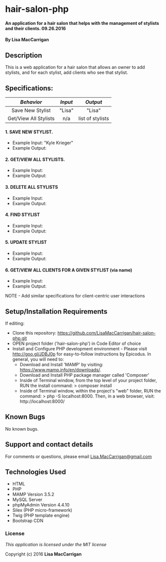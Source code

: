 # hair-salon-php

#### An application for a hair salon that helps with the management of stylists and their clients. 09.26.2016

#### By **Lisa MacCarrigan**

## Description

This is a web application for a hair salon that allows an owner to add stylists, and for each stylist, add clients who see that stylist.

## Specifications:
| _Behavior_ | _Input_ | _Output_ |
|:---------------------------------------------------------------------:|:---------------------------------------------------------------------------:|:-------------------------------------------------------------------------------------------------------------------:|
| Save New Stylist | "Lisa" | "Lisa" |
| Get/View All Stylists | n/a | list of stylists |

#### 1. SAVE NEW STYLIST.

* Example Input: "Kyle Krieger"
* Example Output:

#### 2. GET/VIEW ALL STYLISTS.

* Example Input:
* Example Output:

#### 3. DELETE ALL STYLISTS

* Example Input:
* Example Output:

#### 4. FIND STYLIST

* Example Input:
* Example Output:

#### 5. UPDATE STYLIST

* Example Input:
* Example Output:

#### 6. GET/VIEW ALL CLIENTS FOR A GIVEN STYLIST (via name)

* Example Input:
* Example Output:

NOTE - Add similar specifications for client-centric user interactions



## Setup/Installation Requirements

If editing:
* Clone this repository: https://github.com/LisaMacCarrigan/hair-salon-php.git
* OPEN project folder ('hair-salon-php') in Code Editor of choice
* Install and Configure PHP development environment - Please visit http://goo.gl/JDBJ0p for easy-to-follow instructions by Epicodus. In general, you will need to:
    * Download and Install 'MAMP' by visiting: https://www.mamp.info/en/downloads/.
    * Download and Install PHP package manager called 'Composer'
    * Inside of Terminal window, from the top level of your project folder, RUN the install command: > composer install
    * Inside of Terminal window, within the project's "web" folder, RUN the command: > php -S localhost:8000. Then, in a web browser, visit: http://localhost:8000/

## Known Bugs

No known bugs.

## Support and contact details

For comments or questions, please email Lisa.MacCarrigan@gmail.com

## Technologies Used

* HTML
* PHP
* MAMP Version 3.5.2
* MySQL Server
* phpMyAdmin Version 4.4.10
* Silex (PHP micro-framework)
* Twig (PHP template engine)
* Bootstrap CDN

### License

*This application is licensed under the MIT license*

Copyright (c) 2016 **Lisa MacCarrigan**
